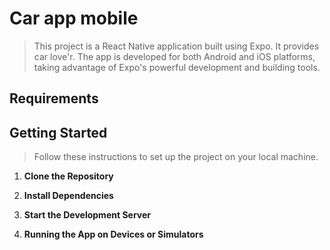 # Car app mobile

> This project is a React Native application built using Expo. It provides car love'r. The app is developed for both Android and iOS platforms, taking advantage of Expo's powerful development and building tools.


## Requirements

## Getting Started
> Follow these instructions to set up the project on your local machine.

1. **Clone the Repository**


2. **Install Dependencies**


3. **Start the Development Server**


4. **Running the App on Devices or Simulators**


